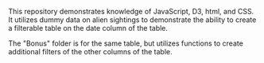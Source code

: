 This repository demonstrates knowledge of JavaScript, D3, html, and CSS. It utilizes dummy data on alien sightings to demonstrate the ability to create a filterable table on the date column of the table. 

The "Bonus" folder is for the same table, but utilizes functions to create additional filters of the other columns of the table. 
